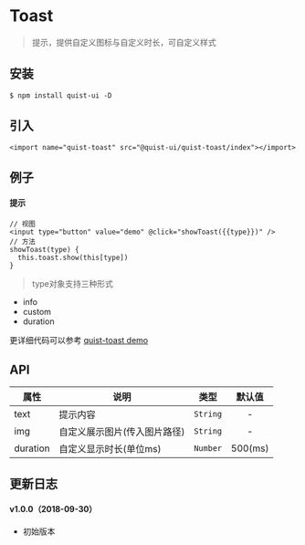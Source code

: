 # Toast

> 提示，提供自定义图标与自定义时长，可自定义样式


## 安装

```js{4}
$ npm install quist-ui -D
```

## 引入
```js{4}
<import name="quist-toast" src="@quist-ui/quist-toast/index"></import>
```

## 例子

#### 提示

``` js{4}
// 视图
<input type="button" value="demo" @click="showToast({{type}})" />
// 方法
showToast(type) {
  this.toast.show(this[type])
}
```

> type对象支持三种形式

* info
* custom
* duration

更详细代码可以参考 [quist-toast demo](https://github.com/JDsecretFE/quist-ui/tree/master/src/Toast/index.ux)

## API 

| 属性 | 说明 | 类型 | 默认值 |
|-------------|------------|:--------:|:-----:|
| text | 提示内容 | `String` | - |
| img | 自定义展示图片(传入图片路径) | `String` | - |
| duration | 自定义显示时长(单位ms) | `Number` | 500(ms) |


## 更新日志

#### v1.0.0（2018-09-30）
* 初始版本
